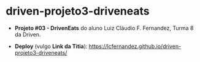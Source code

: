 # driven-projeto3-driveneats

* **Projeto #03 - DrivenEats** do aluno Luiz Cláudio F. Fernandez, Turma 8 da Driven.

* **Deploy** (vulgo **Link da Titia**): https://lcfernandez.github.io/driven-projeto3-driveneats/
